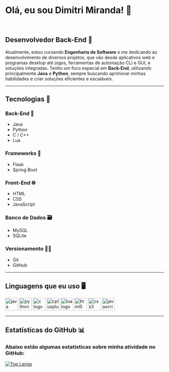 # Olá, eu sou Dimitri Miranda! 👋

<br>

## Desenvolvedor Back-End 👾
Atualmente, estou cursando **Engenharia de Software** e me dedicando ao desenvolvimento de diversos projetos, que vão desde aplicativos web e programas desktop até jogos, ferramentas de automação CLI e GUI, e soluções integradas. Tenho um foco especial em **Back-End**, utilizando principalmente **Java** e **Python**, sempre buscando aprimorar minhas habilidades e criar soluções eficientes e escaláveis.

---

## Tecnologias 🔧
### Back-End 🚀
- Java
- Python
- C / C++
- Lua
  
### Frameworks 🔨 
- Flask
- Spring Boot

### Front-End 🌐
- HTML
- CSS
- JavaScript

### Banco de Dados 🗃
- MySQL
- SQLite

### Versionamento 🧑‍💻
- Git
- GitHub

---

## Linguagens que eu uso 🖥
<div>
  <img src="https://cdn.jsdelivr.net/gh/devicons/devicon/icons/java/java-original.svg" height="40" alt="java logo" />
  <img src="https://cdn.jsdelivr.net/gh/devicons/devicon/icons/python/python-original.svg" height="40" alt="python logo" />
  <img src="https://cdn.jsdelivr.net/gh/devicons/devicon/icons/c/c-original.svg" height="40" alt="c logo" />
  <img src="https://cdn.jsdelivr.net/gh/devicons/devicon/icons/cplusplus/cplusplus-original.svg" height="40" alt="cplusplus logo" />
  <img src="https://cdn.jsdelivr.net/gh/devicons/devicon/icons/lua/lua-original.svg" height="40" alt="lua logo" />
  <img src="https://cdn.jsdelivr.net/gh/devicons/devicon/icons/html5/html5-original.svg" height="40" alt="html5 logo" />
  <img src="https://cdn.jsdelivr.net/gh/devicons/devicon/icons/css3/css3-original.svg" height="40" alt="css3 logo" />
  <img src="https://cdn.jsdelivr.net/gh/devicons/devicon/icons/javascript/javascript-original.svg" height="40" alt="javascript logo" />
</div>

---

## Estatísticas do GitHub 📊
### Abaixo estão algumas estatísticas sobre minha atividade no GitHub:
[![Top Langs](https://github-readme-stats.vercel.app/api/top-langs/?username=Dimitri-Miranda&langs_count=5&theme=tokyonight&hide_border=false&order=2)](https://github.com/anuraghazra/github-readme-stats)
